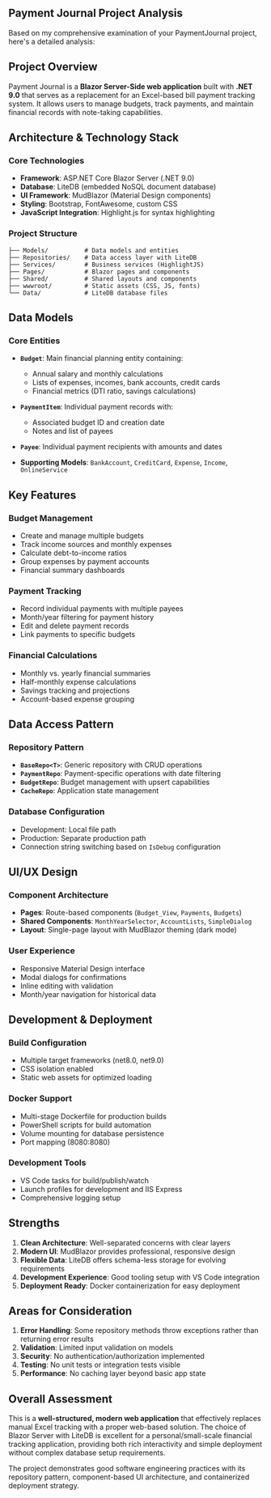 ## Payment Journal Project Analysis

Based on my comprehensive examination of your PaymentJournal project, here's a detailed analysis:

## **Project Overview**
Payment Journal is a **Blazor Server-Side web application** built with **.NET 9.0** that serves as a replacement for an Excel-based bill payment tracking system. It allows users to manage budgets, track payments, and maintain financial records with note-taking capabilities.

## **Architecture & Technology Stack**

### **Core Technologies**
- **Framework**: ASP.NET Core Blazor Server (.NET 9.0)
- **Database**: LiteDB (embedded NoSQL document database)
- **UI Framework**: MudBlazor (Material Design components)
- **Styling**: Bootstrap, FontAwesome, custom CSS
- **JavaScript Integration**: Highlight.js for syntax highlighting

### **Project Structure**
```
├── Models/          # Data models and entities
├── Repositories/    # Data access layer with LiteDB
├── Services/        # Business services (HighlightJS)
├── Pages/           # Blazor pages and components
├── Shared/          # Shared layouts and components
├── wwwroot/         # Static assets (CSS, JS, fonts)
└── Data/            # LiteDB database files
```

## **Data Models**

### **Core Entities**
- **`Budget`**: Main financial planning entity containing:
  - Annual salary and monthly calculations
  - Lists of expenses, incomes, bank accounts, credit cards
  - Financial metrics (DTI ratio, savings calculations)
  
- **`PaymentItem`**: Individual payment records with:
  - Associated budget ID and creation date
  - Notes and list of payees
  
- **`Payee`**: Individual payment recipients with amounts and dates

- **Supporting Models**: `BankAccount`, `CreditCard`, `Expense`, `Income`, `OnlineService`

## **Key Features**

### **Budget Management**
- Create and manage multiple budgets
- Track income sources and monthly expenses
- Calculate debt-to-income ratios
- Group expenses by payment accounts
- Financial summary dashboards

### **Payment Tracking**
- Record individual payments with multiple payees
- Month/year filtering for payment history
- Edit and delete payment records
- Link payments to specific budgets

### **Financial Calculations**
- Monthly vs. yearly financial summaries
- Half-monthly expense calculations
- Savings tracking and projections
- Account-based expense grouping

## **Data Access Pattern**

### **Repository Pattern**
- **`BaseRepo<T>`**: Generic repository with CRUD operations
- **`PaymentRepo`**: Payment-specific operations with date filtering
- **`BudgetRepo`**: Budget management with upsert capabilities
- **`CacheRepo`**: Application state management

### **Database Configuration**
- Development: Local file path
- Production: Separate production path
- Connection string switching based on `IsDebug` configuration

## **UI/UX Design**

### **Component Architecture**
- **Pages**: Route-based components (`Budget_View`, `Payments`, `Budgets`)
- **Shared Components**: `MonthYearSelector`, `AccountLists`, `SimpleDialog`
- **Layout**: Single-page layout with MudBlazor theming (dark mode)

### **User Experience**
- Responsive Material Design interface
- Modal dialogs for confirmations
- Inline editing with validation
- Month/year navigation for historical data

## **Development & Deployment**

### **Build Configuration**
- Multiple target frameworks (net8.0, net9.0)
- CSS isolation enabled
- Static web assets for optimized loading

### **Docker Support**
- Multi-stage Dockerfile for production builds
- PowerShell scripts for build automation
- Volume mounting for database persistence
- Port mapping (8080:8080)

### **Development Tools**
- VS Code tasks for build/publish/watch
- Launch profiles for development and IIS Express
- Comprehensive logging setup

## **Strengths**

1. **Clean Architecture**: Well-separated concerns with clear layers
2. **Modern UI**: MudBlazor provides professional, responsive design
3. **Flexible Data**: LiteDB offers schema-less storage for evolving requirements
4. **Development Experience**: Good tooling setup with VS Code integration
5. **Deployment Ready**: Docker containerization for easy deployment

## **Areas for Consideration**

1. **Error Handling**: Some repository methods throw exceptions rather than returning error results
2. **Validation**: Limited input validation on models
3. **Security**: No authentication/authorization implemented
4. **Testing**: No unit tests or integration tests visible
5. **Performance**: No caching layer beyond basic app state

## **Overall Assessment**

This is a **well-structured, modern web application** that effectively replaces manual Excel tracking with a proper web-based solution. The choice of Blazor Server with LiteDB is excellent for a personal/small-scale financial tracking application, providing both rich interactivity and simple deployment without complex database setup requirements.

The project demonstrates good software engineering practices with its repository pattern, component-based UI architecture, and containerized deployment strategy.
